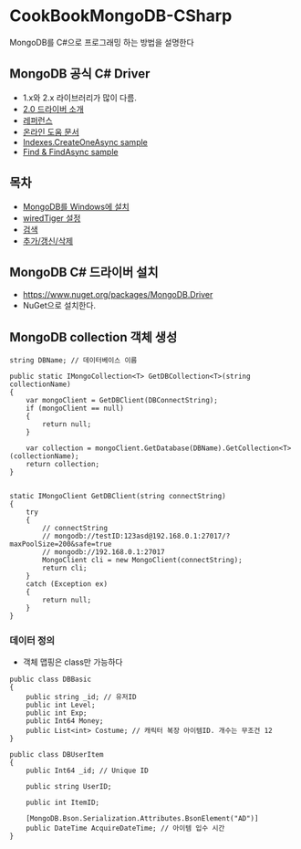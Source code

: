 # CookBookMongoDB-CSharp
MongoDB를 C#으로 프로그래밍 하는 방법을 설명한다


## MongoDB 공식 C# Driver
- 1.x와 2.x 라이브러리가 많이 다름.
- [2.0 드라이버 소개](https://www.mongodb.com/blog/post/introducing-20-net-driver)
- [레퍼런스](http://mongodb.github.io/mongo-csharp-driver/2.0/reference/)
- [온라인 도움 문서](http://api.mongodb.org/csharp/2.0/html/R_Project_CSharpDriverDocs.htm)
- [Indexes.CreateOneAsync sample](http://qiita.com/SHUAI/items/f9479f2c1a09bbd7e36b)
- [Find & FindAsync sample](http://qiita.com/SHUAI/items/ace6f6d3f08bb8dd79c5)



## 목차
- [MongoDB를 Windows에 설치](windowsInstall.md)
- [wiredTiger 설정](wiredTiger.md)
- [검색](find.md)
- [추가/갱신/삭제](insert_update_delete.md)


## MongoDB C# 드라이버 설치
- https://www.nuget.org/packages/MongoDB.Driver
- NuGet으로 설치한다.



## MongoDB collection 객체 생성

```
string DBName; // 데이터베이스 이름

public static IMongoCollection<T> GetDBCollection<T>(string collectionName)
{
    var mongoClient = GetDBClient(DBConnectString);
    if (mongoClient == null)
    {
        return null;
    }

    var collection = mongoClient.GetDatabase(DBName).GetCollection<T>(collectionName);
    return collection;
}


static IMongoClient GetDBClient(string connectString)
{
    try
    {
        // connectString
        // mongodb://testID:123asd@192.168.0.1:27017/?maxPoolSize=200&safe=true
        // mongodb://192.168.0.1:27017
        MongoClient cli = new MongoClient(connectString);
        return cli;
    }
    catch (Exception ex)
    {
        return null;
    }
}
```

### 데이터 정의
- 객체 맵핑은 class만 가능하다
```
public class DBBasic
{
    public string _id; // 유저ID
    public int Level;
    public int Exp;
    public Int64 Money;
    public List<int> Costume; // 캐릭터 복장 아이템ID. 개수는 무조건 12
}
```

```
public class DBUserItem
{
    public Int64 _id; // Unique ID

    public string UserID;

    public int ItemID;

    [MongoDB.Bson.Serialization.Attributes.BsonElement("AD")]
    public DateTime AcquireDateTime; // 아이템 입수 시간
}
```
